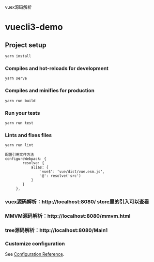 vuex源码解析

# vuecli3-demo

## Project setup
```
yarn install
```

### Compiles and hot-reloads for development
```
yarn serve
```

### Compiles and minifies for production
```
yarn run build
```

### Run your tests
```
yarn run test
```

### Lints and fixes files
```
yarn run lint

配置引用文件方法
configureWebpack: {
        resolve: {
            alias: {
                'vue$': 'vue/dist/vue.esm.js',
                '@': resolve('src')
            }
        }
     },
```
### vuex源码解析：http://localhost:8080/ store里的引入可以查看
### MMVM源码解析：http://localhost:8080/mmvm.html
### tree源码解析：http://localhost:8080/Main1
### Customize configuration
See [Configuration Reference](https://cli.vuejs.org/config/).
